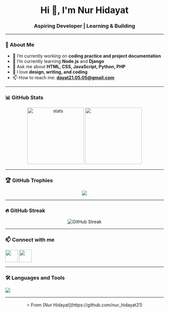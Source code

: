 <h1 align="center">Hi 👋, I'm Nur Hidayat</h1>
<h3 align="center">Aspiring Developer | Learning & Building</h3>

---

### 🌟 About Me
- 🔭 I’m currently working on **coding practice and project documentation**
- 🌱 I’m currently learning **Node.js** and **Django**
- 💬 Ask me about **HTML, CSS, JavaScript, Python, PHP**
- 🎨 I love **design, writing, and coding**
- 📫 How to reach me: **dayat21.05.05@gmail.com**

---

### 📊 GitHub Stats
<p align="center">
  <img src="https://github-readme-stats.vercel.app/api?username=nur_hidayat21&show_icons=true&theme=radical" alt="stats" height="180"/>
  <img src="https://github-readme-stats.vercel.app/api/top-langs/?username=nur_hidayat21&layout=compact&theme=radical" height="180"/>
</p>

---

### 🏆 GitHub Trophies
<p align="center">
  <img src="https://github-profile-trophy.vercel.app/?username=nur_hidayat21&theme=dracula&column=4&margin-w=15&margin-h=15"/>
</p>

---

### 🔥 GitHub Streak
<p align="center">
  <img src="https://streak-stats.demolab.com?user=nur_hidayat21&theme=radical&border_radius=5" alt="GitHub Streak"/>
</p>

---

### 📫 Connect with me
<p align="left">
<a href="https://instagram.com/animus_lumin" target="blank"><img align="center" src="https://skillicons.dev/icons?i=instagram" height="40"/></a>
<a href="https://instagram.com/lux_daco" target="blank"><img align="center" src="https://skillicons.dev/icons?i=instagram" height="40"/></a>
</p>

---

### 🛠 Languages and Tools
<p align="left">
  <img src="https://skillicons.dev/icons?i=html,css,js,python,php,nodejs,django,git,github,vscode" />
</p>

---

<p align="center">⭐️ From [Nur Hidayat](https://github.com/nur_hidayat21)</p>

